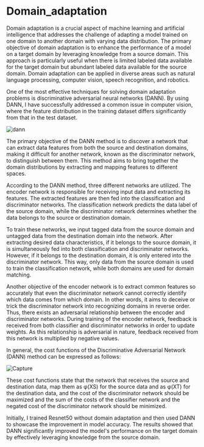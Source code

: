 # Domain_adaptation
Domain adaptation is a crucial aspect of machine learning and artificial intelligence that addresses the challenge of adapting a model trained on one domain to another domain with varying data distribution. The primary objective of domain adaptation is to enhance the performance of a model on a target domain by leveraging knowledge from a source domain. This approach is particularly useful when there is limited labeled data available for the target domain but abundant labeled data available for the source domain. Domain adaptation can be applied in diverse areas such as natural language processing, computer vision, speech recognition, and robotics.

One of the most effective techniques for solving domain adaptation problems is discriminative adversarial neural networks (DANN). By using DANN, I have successfully addressed a common issue in computer vision, where the feature distribution in the training dataset differs significantly from that in the test dataset. 

![dann](https://github.com/alirezaghrb1999/Domain_adaptation/assets/46087111/5af52cee-8f0a-452b-b985-7290c223940a?classes=caption "My Image Caption")

The primary objective of the DANN method is to discover a network that can extract data features from both the source and destination domains, making it difficult for another network, known as the discriminator network, to distinguish between them. This method aims to bring together the domain distributions by extracting and mapping features to different spaces.

According to the DANN method, three different networks are utilized. The encoder network is responsible for receiving input data and extracting its features. The extracted features are then fed into the classification and discriminator networks. The classification network predicts the data label of the source domain, while the discriminator network determines whether the data belongs to the source or destination domain.

To train these networks, we input tagged data from the source domain and untagged data from the destination domain into the network. After extracting desired data characteristics, if it belongs to the source domain, it is simultaneously fed into both classification and discriminator networks. However, if it belongs to the destination domain, it is only entered into the discriminator network. This way, only data from the source domain is used to train the classification network, while both domains are used for domain matching.

Another objective of the encoder network is to extract common features so accurately that even the discriminator network cannot correctly identify which data comes from which domain. In other words, it aims to deceive or trick the discriminator network into recognizing domains in reverse order. Thus, there exists an adversarial relationship between the encoder and discriminator networks. During training of the encoder network, feedback is received from both classifier and discriminator networks in order to update weights. As this relationship is adversarial in nature, feedback received from this network is multiplied by negative values.

In general, the cost functions of the Discriminative Adversarial Network (DANN) method can be expressed as follows:

![Capture](https://github.com/alirezaghrb1999/Domain_adaptation/assets/46087111/09c62b59-76d9-4721-9019-b252aa580c45)

These cost functions state that the network that receives the source and destination data, map them as φ(XS) for the source data and as φ(XT) for the destination data, and the cost of the discriminator network should be maximized and the sum of the costs of the classifier network and the negated cost of the discriminator network should be minimized.

Initially, I trained Resnet50 without domain adaptation and then used DANN to showcase the improvement in model accuracy. The results showed that DANN significantly improved the model's performance on the target domain by effectively leveraging knowledge from the source domain.

